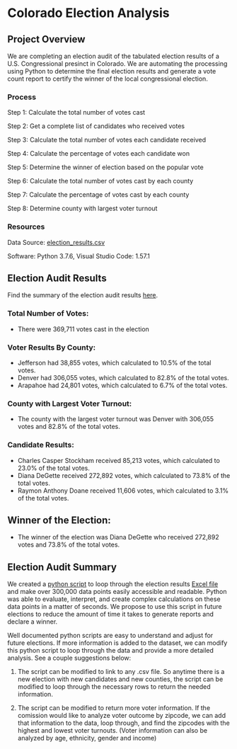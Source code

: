 # Colorado Election Analysis

## **Project Overview**
We are completing an election audit of the tabulated election results of a U.S. Congressional presinct in Colorado. We are automating the processing using Python to determine the final election results and generate a vote count report to certify the winner of the local congressional election.

### **Process**
Step 1: Calculate the total number of votes cast

Step 2: Get a complete list of candidates who received votes

Step 3: Calculate the total number of votes each candidate received

Step 4: Calculate the percentage of votes each candidate won

Step 5: Determine the winner of election based on the popular vote

Step 6: Calculate the total number of votes cast by each county

Step 7: Calculate the percentage of votes cast by each county

Step 8: Determine county with largest voter turnout

### **Resources**
Data Source: [election_results.csv](https://github.com/corispade/Module3_Election_Analysis/blob/main/Resources/election_results.csv)

Software: Python 3.7.6, Visual Studio Code: 1.57.1

## **Election Audit Results**
Find the summary of the election audit results [here](https://github.com/corispade/Module3_Election_Analysis/blob/main/analysis/election_analysis.txt).

### Total Number of Votes:
* There were 369,711 votes cast in the election

### Voter Results By County:
* Jefferson had 38,855 votes, which calculated to 10.5% of the total votes.
* Denver had 306,055 votes, which calculated to 82.8% of the total votes.
* Arapahoe had 24,801 votes, which calculated to 6.7% of the total votes.

### County with Largest Voter Turnout:
* The county with the largest voter turnout was Denver with 306,055 votes and 82.8% of the total votes.

### Candidate Results:
* Charles Casper Stockham received 85,213 votes, which calculated to 23.0% of the total votes.
* Diana DeGette received 272,892 votes, which calculated to 73.8% of the total votes.
* Raymon Anthony Doane received 11,606 votes, which calculated to 3.1% of the total votes.

## Winner of the Election:
* The winner of the election was Diana DeGette who received 272,892 votes and 73.8% of the total votes. 

## Election Audit Summary

We created a [python script](https://github.com/corispade/Module3_Election_Analysis/blob/main/PyPoll_Challenge.py) to loop through the election results [Excel file](https://github.com/corispade/Module3_Election_Analysis/blob/main/Resources/election_results.csv) and make over 300,000 data points easily accessible and readable. Python was able to evaluate, interpret, and create complex calculations on these data points in a matter of seconds. We propose to use this script in future elections to reduce the amount of time it takes to generate reports and declare a winner.

Well documented python scripts are easy to understand and adjust for future elections. If more information is added to the dataset, we can modify this python script to loop through the data and provide a more detailed analysis. See a couple suggestions below:

1. The script can be modified to link to any .csv file. So anytime there is a new election with new candidates and new counties, the script can be modified to loop through the necessary rows to return the needed information. 

2. The script can be modified to return more voter information. If the comission would like to analyze voter outcome by zipcode, we can add that information to the data, loop through, and find the zipcodes with the highest and lowest voter turnouts. (Voter information can also be analyzed by age, ethnicity, gender and income)